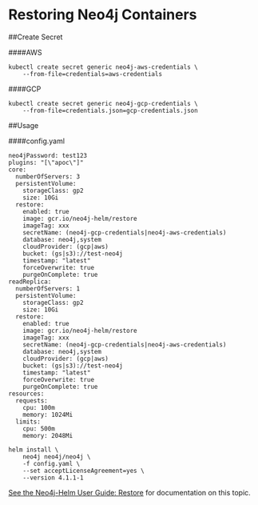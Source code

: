 # Restoring Neo4j Containers

##Create Secret

####AWS

```
kubectl create secret generic neo4j-aws-credentials \
    --from-file=credentials=aws-credentials
```

####GCP

```
kubectl create secret generic neo4j-gcp-credentials \
    --from-file=credentials.json=gcp-credentials.json 
```

##Usage 

####config.yaml
```
neo4jPassword: test123
plugins: "[\"apoc\"]"
core:
  numberOfServers: 3
  persistentVolume:
    storageClass: gp2
    size: 10Gi
  restore:
    enabled: true
    image: gcr.io/neo4j-helm/restore
    imageTag: xxx
    secretName: (neo4j-gcp-credentials|neo4j-aws-credentials)
    database: neo4j,system
    cloudProvider: (gcp|aws)
    bucket: (gs|s3)://test-neo4j
    timestamp: "latest"
    forceOverwrite: true
    purgeOnComplete: true
readReplica:
  numberOfServers: 1
  persistentVolume:
    storageClass: gp2
    size: 10Gi
  restore:
    enabled: true
    image: gcr.io/neo4j-helm/restore
    imageTag: xxx
    secretName: (neo4j-gcp-credentials|neo4j-aws-credentials)
    database: neo4j,system
    cloudProvider: (gcp|aws)
    bucket: (gs|s3)://test-neo4j
    timestamp: "latest"
    forceOverwrite: true
    purgeOnComplete: true
resources:
  requests:
    cpu: 100m
    memory: 1024Mi
  limits:
    cpu: 500m
    memory: 2048Mi
```

```
helm install \
    neo4j neo4j/neo4j \
    -f config.yaml \
    --set acceptLicenseAgreement=yes \
    --version 4.1.1-1
```



[See the Neo4j-Helm User Guide:  Restore](https://neo4j.com/labs/neo4j-helm/1.0.0/restore/) for documentation on this topic.